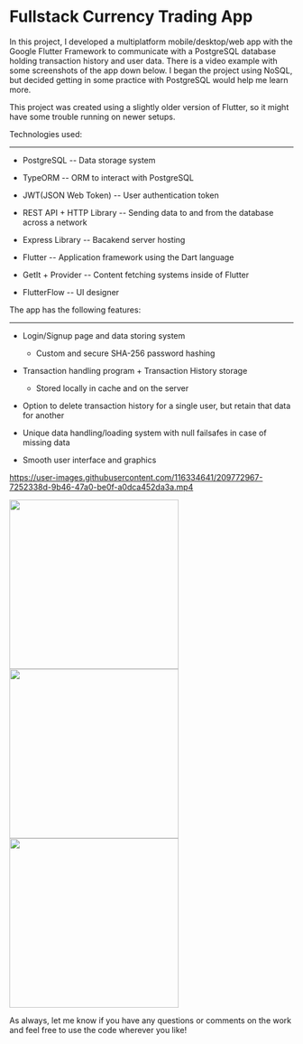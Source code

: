 # Fullstack Currency Trading App

In this project, I developed a multiplatform mobile/desktop/web app with the Google Flutter Framework to communicate with a PostgreSQL database holding transaction history and user data. There is a video example with some screenshots of the app down below. I began the project using NoSQL, but decided getting in some practice with PostgreSQL would help me learn more.

This project was created using a slightly older version of Flutter, so it might have some trouble running on newer setups.

Technologies used:
__________________
 - PostgreSQL -- Data storage system
 
 - TypeORM -- ORM to interact with PostgreSQL
 
 - JWT(JSON Web Token) -- User authentication token
 
 - REST API + HTTP Library -- Sending data to and from the database across a network
 
 - Express Library -- Bacakend server hosting
 
 - Flutter -- Application framework using the Dart language
 
 - GetIt + Provider -- Content fetching systems inside of Flutter
 
 - FlutterFlow -- UI designer
  


The app has the following features:
___________________________________
- Login/Signup page and data storing system
  - Custom and secure SHA-256 password hashing
  
- Transaction handling program + Transaction History storage
  - Stored locally in cache and on the server
  
- Option to delete transaction history for a single user, but retain that data for another

- Unique data handling/loading system with null failsafes in case of missing data

- Smooth user interface and graphics


https://user-images.githubusercontent.com/116334641/209772967-7252338d-9b46-47a0-be0f-a0dca452da3a.mp4

<img src="https://user-images.githubusercontent.com/116334641/209772877-60d481aa-54df-4328-90f8-bd29343b87b3.png" data-canonical-src="https://gyazo.com/eb5c5741b6a9a16c692170a41a49c858.png" width="300" align= "center"/>

<img src="https://user-images.githubusercontent.com/116334641/209772899-12403138-9dfc-4f1e-b3a3-5c6a994888b1.png" data-canonical-src="https://gyazo.com/eb5c5741b6a9a16c692170a41a49c858.png" width="300" align= "center"/>

<img src="https://user-images.githubusercontent.com/116334641/209772908-6f22c171-f40b-4d4e-a742-31c917dcc111.png" data-canonical-src="https://gyazo.com/eb5c5741b6a9a16c692170a41a49c858.png" width="300" align= "center"/>

As always, let me know if you have any questions or comments on the work and feel free to use the code wherever you like!
